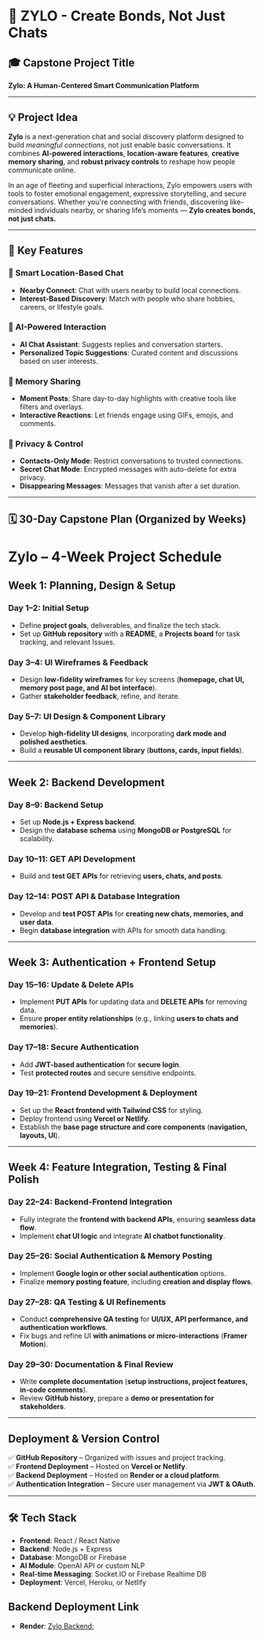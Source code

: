 # 💬 ZYLO - Create Bonds, Not Just Chats

## 🎓 Capstone Project Title
**Zylo: A Human-Centered Smart Communication Platform**

---

## 💡 Project Idea

**Zylo** is a next-generation chat and social discovery platform designed to build *meaningful connections*, not just enable basic conversations. It combines **AI-powered interactions**, **location-aware features**, **creative memory sharing**, and **robust privacy controls** to reshape how people communicate online.

In an age of fleeting and superficial interactions, Zylo empowers users with tools to foster emotional engagement, expressive storytelling, and secure conversations. Whether you're connecting with friends, discovering like-minded individuals nearby, or sharing life’s moments — **Zylo creates bonds, not just chats.**

---

## 🚀 Key Features

### 📍 Smart Location-Based Chat
- **Nearby Connect**: Chat with users nearby to build local connections.
- **Interest-Based Discovery**: Match with people who share hobbies, careers, or lifestyle goals.

### 🤖 AI-Powered Interaction
- **AI Chat Assistant**: Suggests replies and conversation starters.
- **Personalized Topic Suggestions**: Curated content and discussions based on user interests.

### 📸 Memory Sharing
- **Moment Posts**: Share day-to-day highlights with creative tools like filters and overlays.
- **Interactive Reactions**: Let friends engage using GIFs, emojis, and comments.

### 🔐 Privacy & Control
- **Contacts-Only Mode**: Restrict conversations to trusted connections.
- **Secret Chat Mode**: Encrypted messages with auto-delete for extra privacy.
- **Disappearing Messages**: Messages that vanish after a set duration.

---

## 🗓️ 30-Day Capstone Plan (Organized by Weeks)

# **Zylo – 4-Week Project Schedule**  

## **Week 1: Planning, Design & Setup**  
### **Day 1–2: Initial Setup**  
- Define **project goals**, deliverables, and finalize the tech stack.  
- Set up **GitHub repository** with a **README**, a **Projects board** for task tracking, and relevant Issues.  

### **Day 3–4: UI Wireframes & Feedback**  
- Design **low-fidelity wireframes** for key screens (**homepage, chat UI, memory post page, and AI bot interface**).  
- Gather **stakeholder feedback**, refine, and iterate.  

### **Day 5–7: UI Design & Component Library**  
- Develop **high-fidelity UI designs**, incorporating **dark mode and polished aesthetics**.  
- Build a **reusable UI component library** (**buttons, cards, input fields**).  

---

## **Week 2: Backend Development**  
### **Day 8–9: Backend Setup**  
- Set up **Node.js + Express backend**.  
- Design the **database schema** using **MongoDB or PostgreSQL** for scalability.  

### **Day 10–11: GET API Development**  
- Build and **test GET APIs** for retrieving **users, chats, and posts**.  

### **Day 12–14: POST API & Database Integration**  
- Develop and **test POST APIs** for **creating new chats, memories, and user data**.  
- Begin **database integration** with APIs for smooth data handling.  

---

## **Week 3: Authentication + Frontend Setup**  
### **Day 15–16: Update & Delete APIs**  
- Implement **PUT APIs** for updating data and **DELETE APIs** for removing data.  
- Ensure **proper entity relationships** (e.g., linking **users to chats and memories**).  

### **Day 17–18: Secure Authentication**  
- Add **JWT-based authentication** for **secure login**.  
- Test **protected routes** and secure sensitive endpoints.  

### **Day 19–21: Frontend Development & Deployment**  
- Set up the **React frontend with Tailwind CSS** for styling.  
- Deploy frontend using **Vercel or Netlify**.  
- Establish the **base page structure and core components** (**navigation, layouts, UI**).  

---

## **Week 4: Feature Integration, Testing & Final Polish**  
### **Day 22–24: Backend-Frontend Integration**  
- Fully integrate the **frontend with backend APIs**, ensuring **seamless data flow**.  
- Implement **chat UI logic** and integrate **AI chatbot functionality**.  

### **Day 25–26: Social Authentication & Memory Posting**  
- Implement **Google login or other social authentication** options.  
- Finalize **memory posting feature**, including **creation and display flows**.  

### **Day 27–28: QA Testing & UI Refinements**  
- Conduct **comprehensive QA testing** for **UI/UX, API performance, and authentication workflows**.  
- Fix bugs and refine UI **with animations or micro-interactions** (**Framer Motion**).  

### **Day 29–30: Documentation & Final Review**  
- Write **complete documentation** (**setup instructions, project features, in-code comments**).  
- Review **GitHub history**, prepare a **demo or presentation for stakeholders**.  

---

## **Deployment & Version Control**  
✅ **GitHub Repository** – Organized with issues and project tracking.  
✅ **Frontend Deployment** – Hosted on **Vercel or Netlify**.  
✅ **Backend Deployment** – Hosted on **Render or a cloud platform**.  
✅ **Authentication Integration** – Secure user management via **JWT & OAuth**.  
 

---

## 🛠️ Tech Stack

- **Frontend**: React / React Native  
- **Backend**: Node.js + Express  
- **Database**: MongoDB or Firebase  
- **AI Module**: OpenAI API or custom NLP  
- **Real-time Messaging**: Socket.IO or Firebase Realtime DB  
- **Deployment**: Vercel, Heroku, or Netlify  


## Backend Deployment Link
- **Render**: [Zylo Backend](https://s89-sharini-capstone-zylo.onrender.com/zylo);

